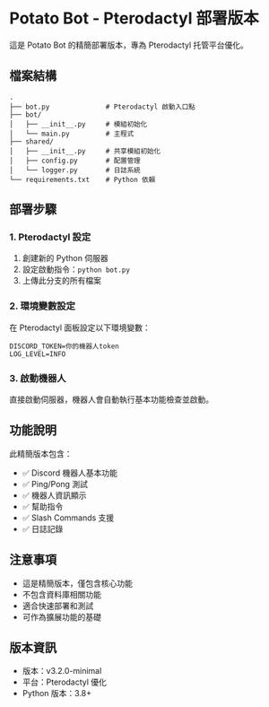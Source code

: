 # Potato Bot - Pterodactyl 部署版本

這是 Potato Bot 的精簡部署版本，專為 Pterodactyl 托管平台優化。

## 檔案結構

```
.
├── bot.py              # Pterodactyl 啟動入口點
├── bot/
│   ├── __init__.py     # 模組初始化
│   └── main.py         # 主程式
├── shared/
│   ├── __init__.py     # 共享模組初始化
│   ├── config.py       # 配置管理
│   └── logger.py       # 日誌系統
└── requirements.txt    # Python 依賴
```

## 部署步驟

### 1. Pterodactyl 設定

1. 創建新的 Python 伺服器
2. 設定啟動指令：`python bot.py`
3. 上傳此分支的所有檔案

### 2. 環境變數設定

在 Pterodactyl 面板設定以下環境變數：

```
DISCORD_TOKEN=你的機器人token
LOG_LEVEL=INFO
```

### 3. 啟動機器人

直接啟動伺服器，機器人會自動執行基本功能檢查並啟動。

## 功能說明

此精簡版本包含：
- ✅ Discord 機器人基本功能
- ✅ Ping/Pong 測試
- ✅ 機器人資訊顯示
- ✅ 幫助指令
- ✅ Slash Commands 支援
- ✅ 日誌記錄

## 注意事項

- 這是精簡版本，僅包含核心功能
- 不包含資料庫相關功能
- 適合快速部署和測試
- 可作為擴展功能的基礎

## 版本資訊

- 版本：v3.2.0-minimal
- 平台：Pterodactyl 優化
- Python 版本：3.8+